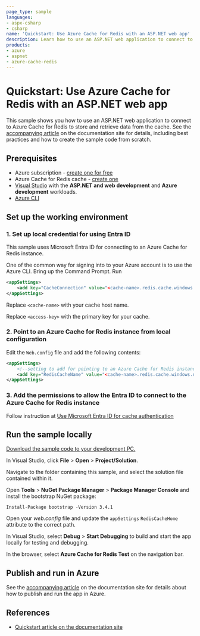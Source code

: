 ```yaml
---
page_type: sample
languages:
- aspx-csharp
- csharp
name: 'Quickstart: Use Azure Cache for Redis with an ASP.NET web app'
description: Learn how to use an ASP.NET web application to connect to Azure Cache for Redis to store and retrieve data from the cache.
products:
- azure
- aspnet
- azure-cache-redis
---
```

# Quickstart: Use Azure Cache for Redis with an ASP.NET web app

This sample shows you how to use an ASP.NET web application to connect to Azure Cache for Redis to store and retrieve data from the cache. See the [accompanying article](https://docs.microsoft.com/azure/azure-cache-for-redis/cache-web-app-howto) on the documentation site for details, including best practices and how to create the sample code from scratch.

## Prerequisites

- Azure subscription - [create one for free](https://azure.microsoft.com/free/dotnet)
- Azure Cache for Redis cache - [create one](https://docs.microsoft.com/azure/azure-cache-for-redis/quickstart-create-redis)
- [Visual Studio](https://www.visualstudio.com/downloads/) with the **ASP.NET and web development** and **Azure development** workloads.
- [Azure CLI](https://learn.microsoft.com/cli/azure/install-azure-cli)

## Set up the working environment

### 1. Set up local credential for using Entra ID
This sample uses Microsoft Entra ID for connecting to an Azure Cache for Redis instance.

One of the common way for signing into to your Azure account is to use the Azure CLI. Bring up the Command Prompt. Run

```xml
<appSettings>
    <add key="CacheConnection" value="<cache-name>.redis.cache.windows.net,abortConnect=false,ssl=true,allowAdmin=true,password=<access-key>"/>
</appSettings>
```

Replace `<cache-name>` with your cache host name.

Replace `<access-key>` with the primary key for your cache.

### 2. Point to an Azure Cache for Redis instance from local configuration

Edit the `Web.config` file and add the following contents:

```xml
<appSettings>
    <!--setting to add for pointing to an Azure Cache for Redis instance-->
    <add key="RedisCacheName" value="<cache-name>.redis.cache.windows.net"/>
</appSettings>
```

### 3. Add the permissions to allow the Entra ID to connect to the Azure Cache for Redis instance
Follow instruction at [Use Microsoft Entra ID for cache authentication](https://learn.microsoft.com/azure/azure-cache-for-redis/cache-azure-active-directory-for-authentication)

## Run the sample locally

[Download the sample code to your development PC.](/README.md#get-the-samples)

In Visual Studio, click **File** > **Open** > **Project/Solution**.

Navigate to the folder containing this sample, and select the solution file contained within it.

Open **Tools** > **NuGet Package Manager** > **Package Manager Console** and install the bootstrap NuGet package:

```pwsh
Install-Package bootstrap -Version 3.4.1
```

Open your *web.config* file and update the `appSettings` `RedisCacheHome` attribute to the correct path.

In Visual Studio, select **Debug** > **Start Debugging** to build and start the app locally for testing and debugging.

In the browser, select **Azure Cache for Redis Test** on the navigation bar.

## Publish and run in Azure

See the [accompanying article](https://docs.microsoft.com/azure/azure-cache-for-redis/cache-web-app-howto) on the documentation site for details about how to publish and run the app in Azure.

## References

* [Quickstart article on the documentation site](https://docs.microsoft.com/azure/azure-cache-for-redis/cache-web-app-howto)